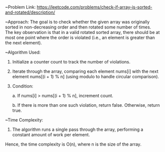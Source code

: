 ~Problem Link: https://leetcode.com/problems/check-if-array-is-sorted-and-rotated/description/

~Approach: The goal is to check whether the given array was originally sorted in non-decreasing order and then rotated some number of times. The key observation is that in a valid rotated sorted array, there should be at most one point where the order is violated (i.e., an element is greater than the next element).

~Algorithm Used:

1. Initialize a counter count to track the number of violations.
2. Iterate through the array, comparing each element nums[i] with the next element nums[(i + 1) % n] (using modulo to handle circular comparison).
3. Condition:

   a. If nums[i] > nums[(i + 1) % n], increment count.

   b. If there is more than one such violation, return false. Otherwise, return true.

~Time Complexity:

1. The algorithm runs a single pass through the array, performing a constant amount of work per element.
   
Hence, the time complexity is O(n), where n is the size of the array.
